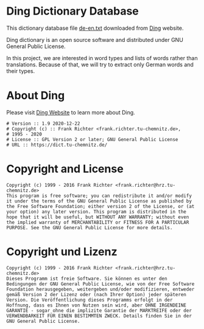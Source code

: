 # Ding Dictionary Database

This dictionary database file [de-en.txt](de-en.txt) downloaded from
[Ding](https://www-user.tu-chemnitz.de/~fri/ding/) website.

Ding dictionary is an open source software and distributed under
GNU General Public License.

In this project, we are interested in word types and lists of words 
rather than translations. Because of that, we will try to extract only 
German words and their types.

# About Ding
Please visit [Ding Website](https://www-user.tu-chemnitz.de/~fri/ding/) to learn
more about Ding.

```
# Version :: 1.9 2020-12-22
# Copyright (c) :: Frank Richter <frank.richter.tu-chemnitz.de>,
# 1995 - 2020
# License :: GPL Version 2 or later; GNU General Public License
# URL :: https://dict.tu-chemnitz.de/
```

# Copyright and License

```
Copyright (c) 1999 - 2016 Frank Richter <frank.richter@hrz.tu-chemnitz.de>
This program is free software; you can redistribute it and/or modify it under the terms of the GNU General Public License as published by the Free Software Foundation; either version 2 of the License, or (at your option) any later version. This program is distributed in the hope that it will be useful, but WITHOUT ANY WARRANTY; without even the implied warranty of MERCHANTABILITY or FITNESS FOR A PARTICULAR PURPOSE. See the GNU General Public License for more details.
```

# Copyright und Lizenz

```
Copyright (c) 1999 - 2016 Frank Richter <frank.richter@hrz.tu-chemnitz.de>
Dieses Programm ist freie Software. Sie können es unter den Bedingungen der GNU General Public License, wie von der Free Software Foundation herausgegeben, weitergeben und/oder modifizieren, entweder gemäß Version 2 der Lizenz oder (nach Ihrer Option) jeder späteren Version. Die Veröffentlichung dieses Programms erfolgt in der Hoffnung, dass es Ihnen von Nutzen sein wird, aber OHNE IRGENDEINE GARANTIE - sogar ohne die implizite Garantie der MARKTREIFE oder der VERWENDBARKEIT FÜR EINEN BESTIMMTEN ZWECK. Details finden Sie in der GNU General Public License.
```